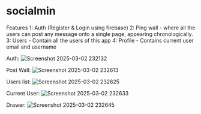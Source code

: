 # socialmin
Features
1: Auth (Register & Login using firebase)
2: Ping wall - where all the users can post any message onto a single page, appearing chronologically.
3: Users - Contain all the users of this app
4: Profile - Contains current user email and username

 
Auth: ![Screenshot 2025-03-02 232132](https://github.com/user-attachments/assets/be80d373-aaa6-4edc-9123-dc9a3b8b4670)

Post Wall: ![Screenshot 2025-03-02 232613](https://github.com/user-attachments/assets/fc8672f9-6241-4e14-8fa6-980a595d1f48)

Users list: ![Screenshot 2025-03-02 232625](https://github.com/user-attachments/assets/7de793d7-fe82-4e0a-89f9-d31c9733b144)

Current User: ![Screenshot 2025-03-02 232633](https://github.com/user-attachments/assets/f1f3e2da-e467-43e1-b1e3-be7b3ce5fc58)

Drawer: ![Screenshot 2025-03-02 232645](https://github.com/user-attachments/assets/197f3ad0-6d40-484e-bc1f-9f59719eb65c)
